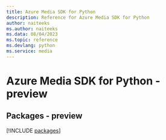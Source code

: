 ```yaml
---
title: Azure Media SDK for Python
description: Reference for Azure Media SDK for Python
author: naiteeks
ms.author: naiteeks
ms.data: 08/04/2023
ms.topic: reference
ms.devlang: python
ms.service: media
---
```

# Azure Media SDK for Python - preview
## Packages - preview
[!INCLUDE [packages](media-index.md)]